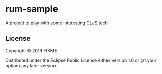 # rum-sample

A project to play with some interesting CLJS tech

## License

Copyright © 2019 FIXME

Distributed under the Eclipse Public License either version 1.0 or (at
your option) any later version.
